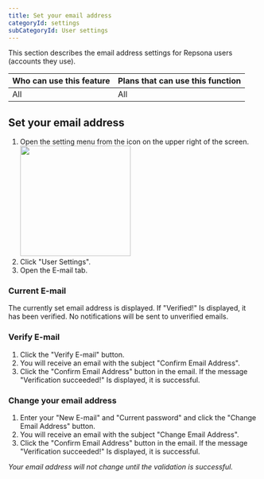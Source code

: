 ```yaml
---
title: Set your email address
categoryId: settings
subCategoryId: User settings
---
```


This section describes the email address settings for Repsona users (accounts they use).

|Who can use this feature|Plans that can use this function|
|---|---|
|All|All|

## Set your email address

1. Open the setting menu from the icon on the upper right of the screen.<br><img src="/images/help/menu-button.png" width="222">
2. Click "User Settings".
3. Open the E-mail tab.

### Current E-mail

The currently set email address is displayed. If "Verified!" Is displayed, it has been verified. No notifications will be sent to unverified emails.

### Verify E-mail

1. Click the "Verify E-mail" button. 
2. You will receive an email with the subject "Confirm Email Address".
3. Click the "Confirm Email Address" button in the email. If the message "Verification succeeded!" Is displayed, it is successful.

### Change your email address

1. Enter your "New E-mail" and "Current password" and click the "Change Email Address" button.
2. You will receive an email with the subject "Change Email Address".
3. Click the "Confirm Email Address" button in the email. If the message "Verification succeeded!" Is displayed, it is successful.

*Your email address will not change until the validation is successful.*
